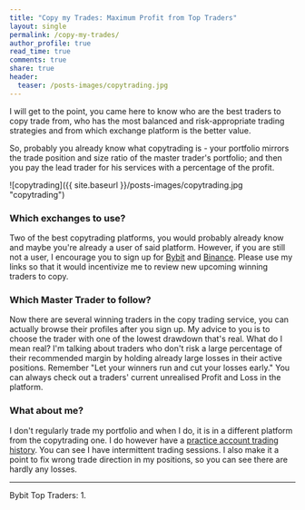 ```yaml
---
title: "Copy my Trades: Maximum Profit from Top Traders"
layout: single
permalink: /copy-my-trades/
author_profile: true
read_time: true
comments: true
share: true
header:
  teaser: /posts-images/copytrading.jpg
---
```


I will get to the point, you came here to know who are the best traders to copy trade from, who has the most balanced and risk-appropriate trading strategies 
and from which exchange platform is the better value.

So, probably you already know what copytrading is - your portfolio mirrors the trade position and size ratio of the master trader's portfolio; and then you pay 
the lead trader for his services with a percentage of the profit.
  
![copytrading]({{ site.baseurl }}/posts-images/copytrading.jpg "copytrading")

### Which exchanges to use?

Two of the best copytrading platforms, you would probably already know and maybe you're already a user of said platform. However, if you are still not a user,
I encourage you to sign up for [Bybit](/go-to-bybit/) and [Binance](/funds-are-safu/). Please use my links so that it would incentivize me to review new upcoming
winning traders to copy.

### Which Master Trader to follow?

Now there are several winning traders in the copy trading service, you can actually browse their profiles after you sign up. My advice to you is to choose the
trader with one of the lowest drawdown that's real. What do I mean real? I'm talking about traders who don't risk a large percentage of their recommended margin
by holding already large losses in their active positions. Remember "Let your winners run and cut your losses early." You can always check out a traders'
current unrealised Profit and Loss in the platform.

### What about me?

I don't regularly trade my portfolio and when I do, it is in a different platform from the copytrading one. I do however have a [practice account trading history](/btc-futures-journal/).
You can see I have intermittent trading sessions. I also make it a point to fix wrong trade direction in my positions, so you can see there are hardly any
losses.

****

Bybit Top Traders:
1. 